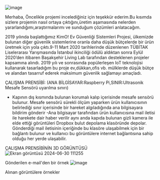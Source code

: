 ![image](https://github.com/erentalhatemur/KIMO-IoT-Codes/assets/165311868/7e44f502-b6ea-4168-b437-b29a5892528f)

Merhaba,
Öncelikle projemi incelediğiniz için teşekkür ederim.Bu kısımda sizlere projemin nasıl ortaya çıktığını,üretim aşamasında nelerden yararlandığımı,araştırmalarımı
ve sunduğum çözümleri anlatacağım.

2019 yılında başlattığımız KimO! Ev Güvenliği Sistemleri Projesi, ülkemizde bulunan diğer güvenlik sistemlerine oranla daha düşük bütçelerde bir ürün üretmek için yola çıktı.9-11 Mart 2020 tarihlerinde düzenlenen TÜBİTAK Liselerarası Yarışmasında İstanbul ikinciliği ödülü aldıktan sonra Eylül 2020’den itibaren Başakşehir Living Lab tarafından desteklenen projeler kapsamına alındı.
2019 yılı ve sonrasında popülerleşen IoT teknolojisi kullanarak tasarladığım bu proje ev,dükkan,ofis vb. mülklerde düşük bütçe ve alandan tasarruf ederek maksimum güvenlik sağlamayı amaçladı.

ÇALIŞMA PRENSİBİ:
(ANA BİLGİSAYAR:Raspberry Pi,SINIR:Ultrasonik Mesafe Sensörü uyarılma sınırı)
- Kapının dış kısmında bulunan korumalı kalıp içerisinde mesafe sensörü bulunur. Mesafe sensörü sürekli ölçüm yaparken ürün kullanıcısının belirlediği sınır içerisinde bir hareket algıladığında ana bilgisayara bildirim gönderir
-Ana bilgisayar tarafından ürün kullanıcısına mail iletisi ile harekete dair haber verilir aynı anda kapıda bulunan gizli kamera ile elde ettiği görüntüleri Dropbox bulut depolama klasöründe depolar. Gönderdiği mail iletisinin içeriğinde bu klasöre ulaşabilmek için bir bağlantı bulunur ve kullanıcı bu görüntülere internet bağlantısına sahip olduğu her yerde ulaşabilir.

ÇALIŞMA PRENSİBİNİN 3D GÖRÜNTÜSÜ
![Ekran görüntüsü 2024-06-30 111255](https://github.com/erentalhatemur/KIMO-IoT-Codes/assets/165311868/056651c7-1a6f-44e8-90a8-fef1ac8931e3)


Gönderilen e-mail'den bir örnek
![image](https://github.com/erentalhatemur/KIMO-IoT-Codes/assets/165311868/1f942fc4-80d0-463a-b669-c41f7b950c02)

Alınan görüntülere örnekler




